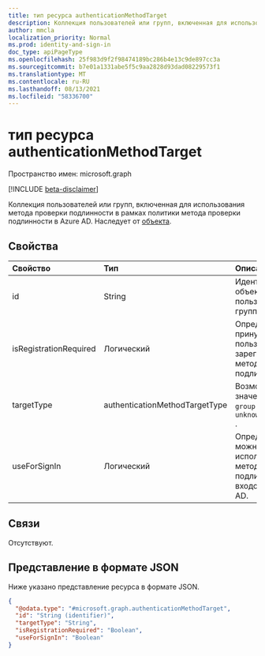 ```yaml
---
title: тип ресурса authenticationMethodTarget
description: Коллекция пользователей или групп, включенная для использования метода проверки подлинности в рамках политики метода проверки подлинности.
author: mmcla
localization_priority: Normal
ms.prod: identity-and-sign-in
doc_type: apiPageType
ms.openlocfilehash: 25f983d9f2f98474189bc286b4e13c9de897cc3a
ms.sourcegitcommit: b7e01a1331abe5f5c9aa2828d93dad08229573f1
ms.translationtype: MT
ms.contentlocale: ru-RU
ms.lasthandoff: 08/13/2021
ms.locfileid: "58336700"
---
```

# <a name="authenticationmethodtarget-resource-type"></a>тип ресурса authenticationMethodTarget

Пространство имен: microsoft.graph

[!INCLUDE [beta-disclaimer](../../includes/beta-disclaimer.md)]

Коллекция пользователей или групп, включенная для использования метода проверки подлинности в рамках политики метода проверки подлинности в Azure AD. Наследует от [объекта](entity.md).


## <a name="properties"></a>Свойства
|Свойство|Тип|Описание|
|:---|:---|:---|
|id|String|Идентификатор объекта пользователя или группы Azure AD.|
|isRegistrationRequired|Логический|Определяет, принудит ли пользователь зарегистрировать метод проверки подлинности.|
|targetType|authenticationMethodTargetType| Возможные значения: `user` , `group` и `unknownFutureValue` .|
|useForSignIn|Логический|Определяет, можно ли использовать метод проверки подлинности для входов в Azure AD.|

## <a name="relationships"></a>Связи
Отсутствуют.

## <a name="json-representation"></a>Представление в формате JSON
Ниже указано представление ресурса в формате JSON.
<!-- {
  "blockType": "resource",
  "keyProperty": "id",
  "@odata.type": "microsoft.graph.authenticationMethodTarget",
  "baseType": "microsoft.graph.entity",
  "openType": false
}
-->
``` json
{
  "@odata.type": "#microsoft.graph.authenticationMethodTarget",
  "id": "String (identifier)",
  "targetType": "String",
  "isRegistrationRequired": "Boolean",
  "useForSignIn": "Boolean"
}
```
